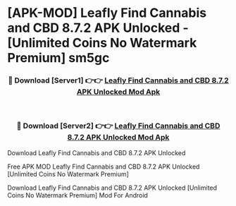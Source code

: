 # [APK-MOD] Leafly  Find Cannabis and CBD 8.7.2 APK Unlocked - [Unlimited Coins No Watermark Premium] sm5gc



<div align="center">
<h3>🔴 Download [Server1] 👉👉 <a href="https://momento.my/?title=Leafly__Find_Cannabis_and_CBD_8.7.2_APK_Unlocked">Leafly  Find Cannabis and CBD 8.7.2 APK Unlocked Mod Apk</a></h3><br>

<h3>🔴 Download [Server2] 👉👉 <a href="https://momento.my/?title=Leafly__Find_Cannabis_and_CBD_8.7.2_APK_Unlocked">Leafly  Find Cannabis and CBD 8.7.2 APK Unlocked Mod Apk</a></h3>
</div>



Download Leafly  Find Cannabis and CBD 8.7.2 APK Unlocked 

Free APK MOD Leafly  Find Cannabis and CBD 8.7.2 APK Unlocked [Unlimited Coins No Watermark Premium]

Download Leafly  Find Cannabis and CBD 8.7.2 APK Unlocked [Unlimited Coins No Watermark Premium] Mod For Android
